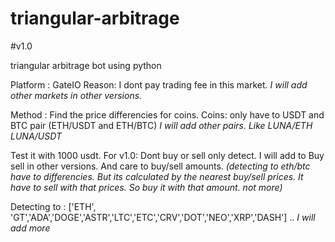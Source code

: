 # triangular-arbitrage
#v1.0

triangular arbitrage bot using python

Platform : GateIO  Reason: I dont pay trading fee in this market. *I will add other markets in other versions.*                                    

Method : Find the price differencies for coins. Coins: only have to USDT and BTC pair (ETH/USDT and ETH/BTC) *I will add other pairs. Like LUNA/ETH LUNA/USDT*


Test it with 1000 usdt. For v1.0: Dont buy or sell only detect. I will add to Buy sell in other versions. And care to buy/sell amounts. *(detecting to eth/btc have to differencies. But its calculated by the nearest buy/sell prices. It have to sell with that prices. So buy it with that amount. not more)*


Detecting to : ['ETH', 'GT','ADA','DOGE','ASTR','LTC','ETC','CRV','DOT','NEO','XRP','DASH'] .. *I will add more*

